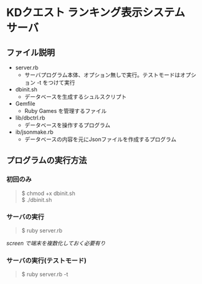 # KDクエスト ランキング表示システム　サーバ    

## ファイル説明  

 * server.rb 
   * サーバプログラム本体、オプション無しで実行。テストモードはオプション -t をつけて実行  
 * dbinit.sh
   * データベースを生成するシュルスクリプト  
 * Gemfile  
   * Ruby Games を管理するファイル  
 * lib/dbctrl.rb  
   * データベースを操作するプログラム  
 * ib/jsonmake.rb  
   * データベースの内容を元にJsonファイルを作成するプログラム   

## プログラムの実行方法  

### 初回のみ  
> $ chmod +x dbinit.sh  
> $ ./dbinit.sh  

### サーバの実行  
> $ ruby server.rb  

*screen で端末を複数化しておく必要有り*

### サーバの実行(テストモード)  
> $ ruby server.rb -t